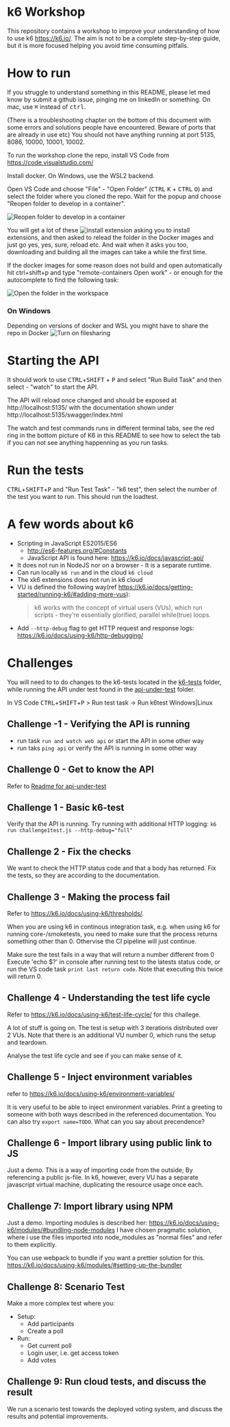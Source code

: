 # k6 Workshop
This repository contains a workshop to improve your understanding of how to use k6 https://k6.io/. The aim is not to be a complete step-by-step guide, but it is more focused helping you avoid time consuming pitfalls.

# How to run
If you struggle to understand something in this README, please let med know by submit a github issue, pinging me on linkedIn or something. 
On mac, use <kbd>⌘</kbd> instead of <kbd>ctrl</kbd>.

(There is a troubleshooting chapter on the bottom of this document with some errors and solutions people have encountered. Beware of ports that are already in use etc)
You should not have anything running at port 5135, 8086, 10000, 10001, 10002.

To run the workshop clone the repo, install VS Code from https://code.visualstudio.com/

Install docker. On Windows, use the WSL2 backend.

Open VS Code and choose "File" - "Open Folder" (<kbd>CTRL</kbd> <kbd>K</kbd> + <kbd>CTRL</kbd> <kbd>O</kbd>) and select the folder where you cloned the repo. Wait for the popup and choose "Reopen folder to develop in a container".

![Reopen folder to develop in a container](https://user-images.githubusercontent.com/1174441/92221305-9082f880-ee9d-11ea-8e31-28dd9729b110.png)

You will get a lot of these ![install  extension](https://user-images.githubusercontent.com/1174441/82751431-85590080-9db7-11ea-8a6a-7728a0a1c877.png) 
asking you to install extensions, and then asked to relead the folder in the Docker images and just go yes, yes, sure, reload etc. And wait when it asks you too, downloading and building all the images can take a while the first time.

If the docker images for some reason does not build and open automatically hit ctrl+shift+p and type "remote-containers Open work" - or enough for the autocomplete to find the following task: 

![Open the folder in the workspace](https://user-images.githubusercontent.com/1174441/82751510-04e6cf80-9db8-11ea-9040-47e122c98e11.png)

### On Windows
Depending on versions of docker and WSL you might have to share the repo in Docker
![Turn on filesharing](https://user-images.githubusercontent.com/1174441/82738627-4c7a4680-9d39-11ea-9b6a-ab42b9accec3.png)

# Starting the API
It should work to use <kbd>CTRL</kbd>+<kbd>SHIFT</kbd> + <kbd>P</kbd> and select "Run Build Task" and then select - "watch" to start the API.
 
The API will reload once changed and should be exposed at http://localhost:5135/ with the documentation shown under http://localhost:5135/swagger/index.html

The watch and test commands runs in different terminal tabs, see the red ring in the bottom picture of K6 in this README to see how to select the tab if you can not see anything happenning as you run tasks.

# Run the tests
<kbd>CTRL</kbd>+<kbd>SHIFT</kbd>+<kbd>P</kbd> and "Run Test Task" - "k6 test", then select the number of the test you want to run. This should run the loadtest.

# A few words about k6
* Scripting in JavaScript ES2015/ES6 
    * http://es6-features.org/#Constants
    * JavaScript API is found here: https://k6.io/docs/javascript-api/
* It does not run in NodeJS nor on a browser - It is a separate runtime.
* Can run locally `k6 run` and in the cloud `k6 cloud`
* The xk6 extensions does not run in k6 cloud
* VU is defined the following way(ref https://k6.io/docs/getting-started/running-k6/#adding-more-vus):
    >k6 works with the concept of virtual users (VUs), which run scripts - they're essentially glorified, parallel while(true) loops.
* Add `--http-debug` flag to get HTTP request and response logs: https://k6.io/docs/using-k6/http-debugging/

# Challenges 
You will need to to do changes to the k6-tests located in the [k6-tests](k6-tests) folder, while running the API under test found in the [api-under-test](api-under-test) folder.

In VS Code
<kbd>CTRL</kbd>+<kbd>SHIFT</kbd>+<kbd>P</kbd> > Run test task -> Run k6test Windows|Linux

## Challenge -1 - Verifying the API is running
* run task `run and watch web api` or start the API in some other way
* run taks `ping api` or verify the API is running in some other way

## Challenge 0 - Get to know the API
Refer to [Readme for api-under-test](api-under-test/README.md)

## Challenge 1 - Basic k6-test
Verify that the API is running. Try running with additional HTTP logging:
`k6 run challenge1test.js --http-debug="full"`

## Challenge 2 - Fix the checks
We want to check the HTTP status code and that a body has returned. Fix the tests, so they are according to the documentation.  

## Challenge 3 - Making the process fail
Refer to https://k6.io/docs/using-k6/thresholds/.

When you are using k6 in continous integration task, e.g. when using k6 for running core-/smoketests, you need to make sure that the process returns something other than 0. Othervise the CI pipeline will just continue. 

Make sure the test fails in a way that will return a number different from 0
Execute 'echo $?' in console after running test to the latests status code, or run the VS code task `print last return code`. Note that executing this twice will return 0.

## Challenge 4 - Understanding the test life cycle
Refer to https://k6.io/docs/using-k6/test-life-cycle/ for this challege.

A lot of stuff is going on. The test is setup with 3 iterations distributed over 2 VUs. Note that there is an additional VU number 0, which runs the setup and teardown.

Analyse the test life cycle and see if you can make sense of it.

## Challenge 5 - Inject environment variables
refer to https://k6.io/docs/using-k6/environment-variables/

It is very useful to be able to inject environment variables. Print a greeting to someone with both ways described in the referenced documentation. You can also try `export name=TODO`. What can you say about precendence?

## Challenge 6 - Import library using public link to JS
Just a demo. This is a way of importing code from the outside; By referencing a public js-file. In k6, however, every VU has a separate javascript virtual machine, duplicating the resource usage once each.

## Challenge 7: Import library using NPM
Just a demo. Importing modules is described her: https://k6.io/docs/using-k6/modules/#bundling-node-modules
I have chosen pragmatic solution, where i use the files imported into node_modules as "normal files" and refer to them explicitly. 

You can use webpack to bundle if you want a prettier solution for this. https://k6.io/docs/using-k6/modules/#setting-up-the-bundler

## Challenge 8: Scenario Test
Make a more complex test where you:
* Setup:
    * Add participants
    * Create a poll
* Run:
    * Get current poll
    * Login user, i.e. get access token
    * Add votes

## Challenge 9: Run cloud tests, and discuss the result
We run a scenario test towards the deployed voting system, and discuss the results and potential improvements.
